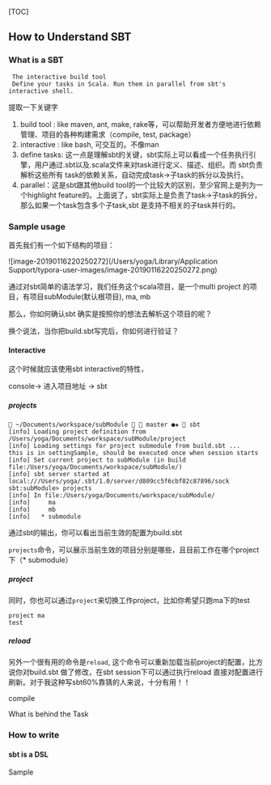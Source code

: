 [TOC]



## How to Understand SBT

### What is a SBT

```
 The interactive build tool
 Define your tasks in Scala. Run them in parallel from sbt's interactive shell. 
```

提取一下关键字

1. build tool  :  like maven, ant, make, rake等，可以帮助开发者方便地进行依赖管理、项目的各种构建需求（compile, test, package）
2. interactive : like bash, 可交互的。不像man
3. define tasks:   这一点是理解sbt的关键，sbt实际上可以看成一个任务执行引擎，用户通过.sbt以及.scala文件来对task进行定义、描述、组织。而 sbt负责解析这些所有 task的依赖关系，自动完成task->子task的拆分以及执行。
4. parallel：这是sbt跟其他build tool的一个比较大的区别，至少官网上是列为一个highlight feature的。上面说了，sbt实际上是负责了task->子task的拆分，那么如果一个task包含多个子task,sbt 是支持不相关的子task并行的。

### Sample usage

首先我们有一个如下结构的项目：

![image-20190116220250272](/Users/yoga/Library/Application Support/typora-user-images/image-20190116220250272.png)

通过对sbt简单的语法学习，我们任务这个scala项目，是一个multi project 的项目，有项目subModule(默认根项目), ma, mb



那么，你如何确认sbt 确实是按照你的想法去解析这个项目的呢？

换个说法，当你把build.sbt写完后，你如何进行验证？

#### Interactive

这个时候就应该使用sbt interactive的特性，

console-> 进入项目地址 -> sbt 

 #####  projects

```
 ~/Documents/workspace/subModule   master ●✚  sbt
[info] Loading project definition from /Users/yoga/Documents/workspace/subModule/project
[info] Loading settings for project submodule from build.sbt ...
this is in settingSample, should be executed once when session starts
[info] Set current project to subModule (in build file:/Users/yoga/Documents/workspace/subModule/)
[info] sbt server started at local:///Users/yoga/.sbt/1.0/server/d809cc5f6cbf82c87896/sock
sbt:subModule> projects
[info] In file:/Users/yoga/Documents/workspace/subModule/
[info] 	   ma
[info] 	   mb
[info] 	 * submodule
```

通过sbt的输出，你可以看出当前生效的配置为build.sbt

```projects```命令，可以展示当前生效的项目分别是哪些，且目前工作在哪个project下（* submodule）

##### project

同时，你也可以通过```project```来切换工作project，比如你希望只跑ma下的test

```
project ma
test
```

 ##### reload

另外一个很有用的命令是```reload```, 这个命令可以重新加载当前project的配置，比方说你对build.sbt 做了修改，在sbt  session下可以通过执行reload 直接对配置进行刷新。对于我这种写sbt60%靠猜的人来说，十分有用！！

compile



What is behind the Task



### How to write

#### sbt is a DSL

Sample



